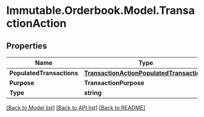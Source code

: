 # Immutable.Orderbook.Model.TransactionAction

## Properties

 Name                      | Type                                                                                    | Description | Notes      
---------------------------|-----------------------------------------------------------------------------------------|-------------|------------
 **PopulatedTransactions** | [**TransactionActionPopulatedTransactions**](TransactionActionPopulatedTransactions.md) |             | [optional] 
 **Purpose**               | **TransactionPurpose**                                                                  |             | [optional] 
 **Type**                  | **string**                                                                              |             |

[[Back to Model list]](../README.md#documentation-for-models) [[Back to API list]](../README.md#documentation-for-api-endpoints) [[Back to README]](../README.md)

